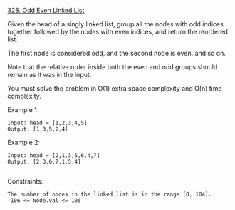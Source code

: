 [328. Odd Even Linked List](https://leetcode.com/problems/odd-even-linked-list/description/)

Given the head of a singly linked list, group all the nodes with odd indices together followed by the nodes with even
indices, and return the reordered list.

The first node is considered odd, and the second node is even, and so on.

Note that the relative order inside both the even and odd groups should remain as it was in the input.

You must solve the problem in O(1) extra space complexity and O(n) time complexity.

Example 1:

```
Input: head = [1,2,3,4,5]
Output: [1,3,5,2,4]

```

Example 2:

```
Input: head = [2,1,3,5,6,4,7]
Output: [2,3,6,7,1,5,4]
 
```

Constraints:

```
The number of nodes in the linked list is in the range [0, 104].
-106 <= Node.val <= 106
```